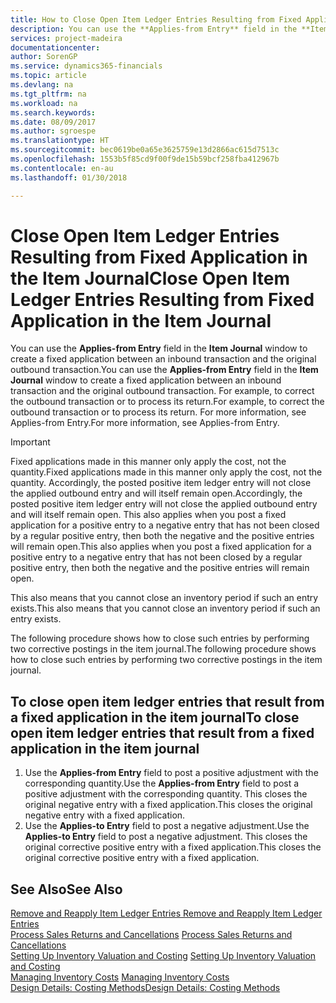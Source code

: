 ```yaml
---
title: How to Close Open Item Ledger Entries Resulting from Fixed Application in the Item Journal | Microsoft Docs
description: You can use the **Applies-from Entry** field in the **Item Journal** window to create a fixed application between an inbound transaction and the original outbound transaction. For example, to correct the outbound transaction or to process its return.
services: project-madeira
documentationcenter: 
author: SorenGP
ms.service: dynamics365-financials
ms.topic: article
ms.devlang: na
ms.tgt_pltfrm: na
ms.workload: na
ms.search.keywords: 
ms.date: 08/09/2017
ms.author: sgroespe
ms.translationtype: HT
ms.sourcegitcommit: bec0619be0a65e3625759e13d2866ac615d7513c
ms.openlocfilehash: 1553b5f85cd9f00f9de15b59bcf258fba412967b
ms.contentlocale: en-au
ms.lasthandoff: 01/30/2018

---
```

# <a name="close-open-item-ledger-entries-resulting-from-fixed-application-in-the-item-journal"></a><span data-ttu-id="286f4-104">Close Open Item Ledger Entries Resulting from Fixed Application in the Item Journal</span><span class="sxs-lookup"><span data-stu-id="286f4-104">Close Open Item Ledger Entries Resulting from Fixed Application in the Item Journal</span></span>
<span data-ttu-id="286f4-105">You can use the **Applies-from Entry** field in the **Item Journal** window to create a fixed application between an inbound transaction and the original outbound transaction.</span><span class="sxs-lookup"><span data-stu-id="286f4-105">You can use the **Applies-from Entry** field in the **Item Journal** window to create a fixed application between an inbound transaction and the original outbound transaction.</span></span> <span data-ttu-id="286f4-106">For example, to correct the outbound transaction or to process its return.</span><span class="sxs-lookup"><span data-stu-id="286f4-106">For example, to correct the outbound transaction or to process its return.</span></span> <span data-ttu-id="286f4-107">For more information, see Applies-from Entry.</span><span class="sxs-lookup"><span data-stu-id="286f4-107">For more information, see Applies-from Entry.</span></span>  

> [!IMPORTANT]  
>  <span data-ttu-id="286f4-108">Fixed applications made in this manner only apply the cost, not the quantity.</span><span class="sxs-lookup"><span data-stu-id="286f4-108">Fixed applications made in this manner only apply the cost, not the quantity.</span></span> <span data-ttu-id="286f4-109">Accordingly, the posted positive item ledger entry will not close the applied outbound entry and will itself remain open.</span><span class="sxs-lookup"><span data-stu-id="286f4-109">Accordingly, the posted positive item ledger entry will not close the applied outbound entry and will itself remain open.</span></span> <span data-ttu-id="286f4-110">This also applies when you post a fixed application for a positive entry to a negative entry that has not been closed by a regular positive entry, then both the negative and the positive entries will remain open.</span><span class="sxs-lookup"><span data-stu-id="286f4-110">This also applies when you post a fixed application for a positive entry to a negative entry that has not been closed by a regular positive entry, then both the negative and the positive entries will remain open.</span></span>  
>   
>  <span data-ttu-id="286f4-111">This also means that you cannot close an inventory period if such an entry exists.</span><span class="sxs-lookup"><span data-stu-id="286f4-111">This also means that you cannot close an inventory period if such an entry exists.</span></span>  

<span data-ttu-id="286f4-112">The following procedure shows how to close such entries by performing two corrective postings in the item journal.</span><span class="sxs-lookup"><span data-stu-id="286f4-112">The following procedure shows how to close such entries by performing two corrective postings in the item journal.</span></span>  

## <a name="to-close-open-item-ledger-entries-that-result-from-a-fixed-application-in-the-item-journal"></a><span data-ttu-id="286f4-113">To close open item ledger entries that result from a fixed application in the item journal</span><span class="sxs-lookup"><span data-stu-id="286f4-113">To close open item ledger entries that result from a fixed application in the item journal</span></span>  

1.  <span data-ttu-id="286f4-114">Use the **Applies-from Entry** field to post a positive adjustment with the corresponding quantity.</span><span class="sxs-lookup"><span data-stu-id="286f4-114">Use the **Applies-from Entry** field to post a positive adjustment with the corresponding quantity.</span></span> <span data-ttu-id="286f4-115">This closes the original negative entry with a fixed application.</span><span class="sxs-lookup"><span data-stu-id="286f4-115">This closes the original negative entry with a fixed application.</span></span>  
2.  <span data-ttu-id="286f4-116">Use the **Applies-to Entry** field to post a negative adjustment.</span><span class="sxs-lookup"><span data-stu-id="286f4-116">Use the **Applies-to Entry** field to post a negative adjustment.</span></span> <span data-ttu-id="286f4-117">This closes the original corrective positive entry with a fixed application.</span><span class="sxs-lookup"><span data-stu-id="286f4-117">This closes the original corrective positive entry with a fixed application.</span></span>  

## <a name="see-also"></a><span data-ttu-id="286f4-118">See Also</span><span class="sxs-lookup"><span data-stu-id="286f4-118">See Also</span></span>  
[<span data-ttu-id="286f4-119"> Remove and Reapply Item Ledger Entries</span><span class="sxs-lookup"><span data-stu-id="286f4-119"> Remove and Reapply Item Ledger Entries</span></span>](finance-how-to-remove-and-reapply-item-entries.md)  
 <span data-ttu-id="286f4-120">[Process Sales Returns and Cancellations](sales-how-process-sales-returns-cancellations.md) </span><span class="sxs-lookup"><span data-stu-id="286f4-120">[Process Sales Returns and Cancellations](sales-how-process-sales-returns-cancellations.md) </span></span>  
 <span data-ttu-id="286f4-121">[Setting Up Inventory Valuation and Costing](finance-set-up-inventory-valuation-and-costing.md) </span><span class="sxs-lookup"><span data-stu-id="286f4-121">[Setting Up Inventory Valuation and Costing](finance-set-up-inventory-valuation-and-costing.md) </span></span>  
 <span data-ttu-id="286f4-122">[Managing Inventory Costs](finance-manage-inventory-costs.md) </span><span class="sxs-lookup"><span data-stu-id="286f4-122">[Managing Inventory Costs](finance-manage-inventory-costs.md) </span></span>  
 [<span data-ttu-id="286f4-123">Design Details: Costing Methods</span><span class="sxs-lookup"><span data-stu-id="286f4-123">Design Details: Costing Methods</span></span>](design-details-costing-methods.md)

